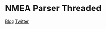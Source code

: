 NMEA Parser Threaded
====================

[Blog](http://jayantbsai.tumblr.com/ "Tumblr blog post")
[Twitter](http://twitter.com/j6y6nt "Twitter page")